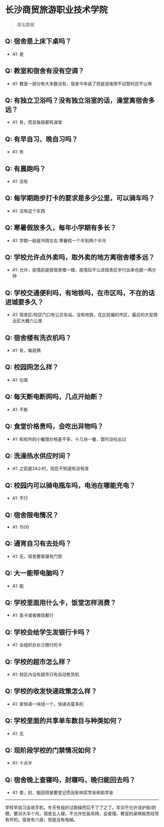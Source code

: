 # 长沙商贸旅游职业技术学院
> 匿名数据
## Q: 宿舍是上床下桌吗？
- A1: 是
## Q: 教室和宿舍有没有空调？
- A1: 教室一部分有大多数没有，宿舍今年装了但是说电带不动暂时还不让用
## Q: 有独立卫浴吗？没有独立浴室的话，澡堂离宿舍多远？
- A1: 有，而且每层都有澡堂
## Q: 有早自习、晚自习吗？
- A1: 有
## Q: 有晨跑吗？
- A1: 没有
## Q: 每学期跑步打卡的要求是多少公里，可以骑车吗？
- A1: 没有这个东西
## Q: 寒暑假放多久，每年小学期有多长？
- A1: 学期一般是18周左右 寒暑假一个半到两个半月
## Q: 学校允许点外卖吗，取外卖的地方离宿舍楼多远？
- A1: 允许，疫情前是放宿舍楼一楼，疫情后不让进宿舍区步行出来也就一两分钟
## Q: 学校交通便利吗，有地铁吗，在市区吗，不在的话进城要多久？
- A1: 宿舍区/校区门口有公交车站，没有地铁，在比较偏的市区，最近的大型商业区大概六公里
## Q: 宿舍楼有洗衣机吗？
- A1: 有，每层俩
## Q: 校园网怎么样？
- A1: 垃圾
## Q: 每天断电断网吗，几点开始断？
- A1: 不断
## Q: 食堂价格贵吗，会吃出异物吗？
- A1: 和校外的小餐馆价格差不多，十几块一餐，暂时没吃出过
## Q: 洗澡热水供应时间？
- A1: 之前是24小时，现在不知道有没有改
## Q: 校园内可以骑电瓶车吗，电池在哪能充电？
- A1: 不行
## Q: 宿舍限电情况？
- A1: 1500
## Q: 通宵自习有去处吗？
- A1: 无，宿舍要查寝有门禁
## Q: 大一能带电脑吗？
- A1: 能
## Q: 学校里面用什么卡，饭堂怎样消费？
- A1: 饭卡或者微信都行
## Q: 学校会给学生发银行卡吗？
- A1: 会组织办长沙银行的卡
## Q: 学校的超市怎么样？
- A1: 校区内没有超市只有自动售货机
## Q: 学校的收发快递政策怎么样？
- A1: 拿快递一块钱一个，快递点蛮多的
## Q: 学校里面的共享单车数目与种类如何？
- A1: 无
## Q: 现阶段学校的门禁情况如何？
- A1: 十点半
## Q: 宿舍晚上查寝吗，封寝吗，晚归能回去吗？
- A1: 查，封，能回但是要登记而且影响奖学金和助学金
***
学校早自习会收手机，冬天有组织过跑操然后不了了之了。军训不允许涂护肤/防晒，要训大半个月。宿舍五人寝，不允许在装吊椅，会查寝。教室的桌椅板凳经常有坏的。宿舍有六层，但是没有电梯。